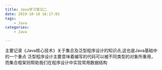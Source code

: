 ```yaml
---
title: Java学习笔记二
date: 2019-10-18 16:17:03
tags: 
    - Java
categories:
    - Java

---
```


主要记录《Java核心技术》关于集合及泛型程序设计的知识点,这也是Java基础中的一个重点
泛型程序设计主要意味着编写的代码可以被不同类型的对象所重用，而集合框架则帮助我们在程序设计中实现常用数据结构
<!--more-->